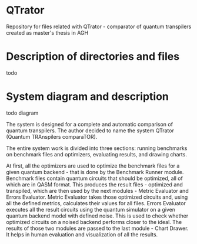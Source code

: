 # QTrator
Repository for files related with QTrator - comparator of quantum transpilers created as master's thesis in AGH


# Description of directories and files

todo

# System diagram and description

todo diagram

The system is designed for a complete and automatic comparison of quantum transpilers. 
The author decided to name the system QTrator (Quantum TRAnspilers comparaTOR).

The entire system work is divided into three sections: 
running benchmarks on benchmark files and optimizers, evaluating results, and drawing charts. 

At first, all the optimizers are used to optimize the benchmark files for a given quantum backend -
that is done by the Benchmark Runner module. 
Benchmark files contain quantum circuits that should be optimized, all of which are in QASM format. 
This produces the result files - optimized and transpiled, which are then used by the next modules - Metric Evaluator and Errors Evaluator. 
Metric Evaluator takes those optimized circuits and, using all the defined metrics, calculates their values for all files. 
Errors Evaluator executes all the result circuits using the quantum simulator on a given quantum backend model with defined noise.
This is used to check whether optimized circuits on a noised backend performs closer to the ideal. 
The results of those two modules are passed to the last module - Chart Drawer. 
It helps in human evaluation and visualization of all the results.
